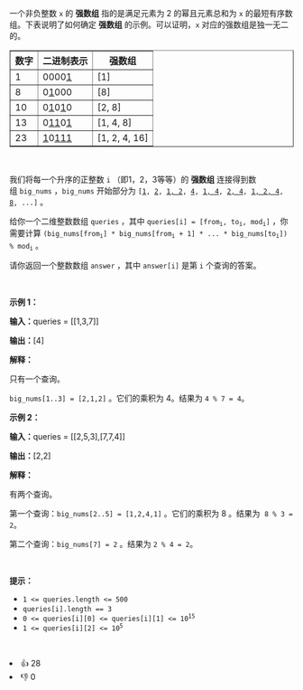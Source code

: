 <p>一个非负整数 <code>x</code>&nbsp;的 <strong>强数组</strong>&nbsp;指的是满足元素为 2 的幂且元素总和为 <code>x</code> 的最短有序数组。下表说明了如何确定 <strong>强数组</strong> 的示例。可以证明，<code>x</code>&nbsp;对应的强数组是独一无二的。</p>

<table border="1"> 
 <tbody> 
  <tr> 
   <th>数字</th> 
   <th>二进制表示</th> 
   <th>强数组</th> 
  </tr> 
  <tr> 
   <td>1</td> 
   <td>0000<u>1</u></td> 
   <td>[1]</td> 
  </tr> 
  <tr> 
   <td>8</td> 
   <td>0<u>1</u>000</td> 
   <td>[8]</td> 
  </tr> 
  <tr> 
   <td>10</td> 
   <td>0<u>1</u>0<u>1</u>0</td> 
   <td>[2, 8]</td> 
  </tr> 
  <tr> 
   <td>13</td> 
   <td>0<u>11</u>0<u>1</u></td> 
   <td>[1, 4, 8]</td> 
  </tr> 
  <tr> 
   <td>23</td> 
   <td><u>1</u>0<u>111</u></td> 
   <td>[1, 2, 4, 16]</td> 
  </tr> 
 </tbody> 
</table>

<p>&nbsp;</p>

<p>我们将每一个升序的正整数 <code>i</code>&nbsp;（即1，2，3等等）的 <strong>强数组</strong>&nbsp;连接得到数组&nbsp;<code>big_nums</code>&nbsp;，<code>big_nums</code>&nbsp;开始部分为&nbsp;<code>[<u>1</u>, <u>2</u>, <u>1, 2</u>, <u>4</u>, <u>1, 4</u>, <u>2, 4</u>, <u>1, 2, 4</u>, <u>8</u>, ...]</code>&nbsp;。</p>

<p>给你一个二维整数数组&nbsp;<code>queries</code>&nbsp;，其中&nbsp;<code>queries[i] = [from<sub>i</sub>, to<sub>i</sub>, mod<sub>i</sub>]</code>&nbsp;，你需要计算&nbsp;<code>(big_nums[from<sub>i</sub>] * big_nums[from<sub>i</sub> + 1] * ... * big_nums[to<sub>i</sub>]) % mod<sub>i</sub></code>&nbsp;。</p>

<p>请你返回一个整数数组&nbsp;<code>answer</code>&nbsp;，其中&nbsp;<code>answer[i]</code>&nbsp;是第 <code>i</code>&nbsp;个查询的答案。</p>

<p>&nbsp;</p>

<p><strong>示例 1：</strong></p>

<p><b>输入：</b>queries = [[1,3,7]]</p>

<p><b>输出：</b>[4]</p>

<p><strong>解释：</strong></p>

<p>只有一个查询。</p>

<p><code>big_nums[1..3] = [2,1,2]</code>&nbsp;。它们的乘积为 4。结果为&nbsp;<code>4 % 7 = 4</code>。</p>

<p><strong>示例 2：</strong></p>

<p><b>输入：</b>queries = [[2,5,3],[7,7,4]]</p>

<p><b>输出：</b>[2,2]</p>

<p><strong>解释：</strong></p>

<p>有两个查询。</p>

<p>第一个查询：<code>big_nums[2..5] = [1,2,4,1]</code>&nbsp;。它们的乘积为 8 。结果为&nbsp; <code>8 % 3 = 2</code>。</p>

<p>第二个查询：<code>big_nums[7] = 2</code>&nbsp;。结果为 <code>2 % 4 = 2</code>。</p>

<p>&nbsp;</p>

<p><strong>提示：</strong></p>

<ul> 
 <li><code>1 &lt;= queries.length &lt;= 500</code></li> 
 <li><code>queries[i].length == 3</code></li> 
 <li><code>0 &lt;= queries[i][0] &lt;= queries[i][1] &lt;= 10<sup>15</sup></code></li> 
 <li><code>1 &lt;= queries[i][2] &lt;= 10<sup>5</sup></code></li> 
</ul>

<p>&nbsp;</p>

<div><li>👍 28</li><li>👎 0</li></div>